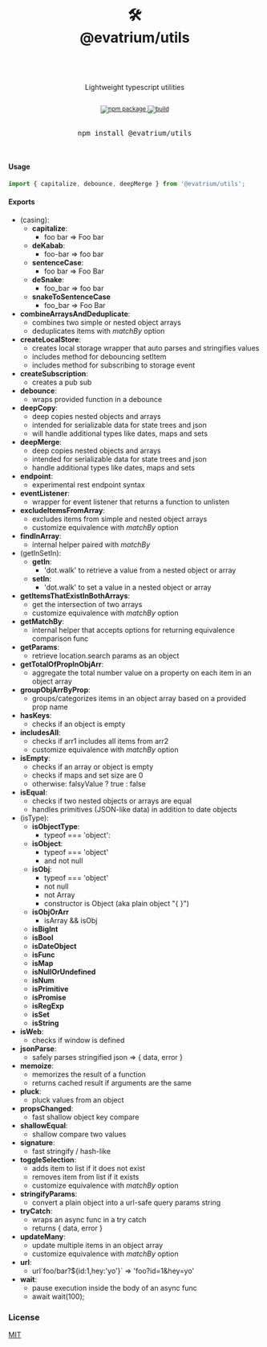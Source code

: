 <div align="center">
  <h1>
    <br/>
    <br/>
    	🛠
    <br />
    @evatrium/utils
    <br />
    <br />
  </h1>
	<br />
	Lightweight typescript utilities
  <sup>
    <br />
    <br />
    <br />
    <a href="https://www.npmjs.com/package/@evatrium/utils">
       <img src="https://img.shields.io/npm/v/@evatrium/utils.svg" alt="npm package" />
    </a>
		<a href="https://github.com/evatrium/utils/actions">
			<img src="https://github.com/evatrium/utils/actions/workflows/npm-publish.yml/badge.svg" alt="build" />
		</a>
  </sup>
  <br />
  <br />

  <pre>npm install @evatrium/utils</pre>
  <br />
</div>


#### Usage
```typescript
import { capitalize, debounce, deepMerge } from '@evatrium/utils';
```

#### Exports

- (casing):
  - **capitalize**: 
    - foo bar => Foo bar
  - **deKabab**: 
    - foo-bar => foo bar
  - **sentenceCase**:
    - foo bar => Foo Bar
  - **deSnake**: 
    - foo_bar => foo bar
  - **snakeToSentenceCase**
    - foo_bar => Foo Bar
- **combineArraysAndDeduplicate**:
  - combines two simple or nested object arrays
  - deduplicates items with *matchBy* option
- **createLocalStore**:
  - creates local storage wrapper that auto parses and stringifies values
  - includes method for debouncing setItem
  - includes method for subscribing to storage event
- **createSubscription**:
	- creates a pub sub 
- **debounce**:
  - wraps provided function in a debounce
- **deepCopy**:
	- deep copies nested objects and arrays
  - intended for serializable data for state trees and json
  - will handle additional types like dates, maps and sets
- **deepMerge**:
  - deep copies nested objects and arrays
  - intended for serializable data for state trees and json
  - handle additional types like dates, maps and sets
- **endpoint**:
	- experimental rest endpoint syntax 
- **eventListener**:
	- wrapper for event listener that returns a function to unlisten
- **excludeItemsFromArray**:
	- excludes items from simple and nested object arrays
  - customize equivalence with *matchBy* option
- **findInArray**:
  - internal helper paired with *matchBy*
- (getInSetIn):
  - **getIn**:
    - 'dot.walk' to retrieve a value from a nested object or array
  - **setIn**:
    - 'dot.walk' to set a value in a nested object or array
- **getItemsThatExistInBothArrays**:
  - get the intersection of two arrays
  - customize equivalence with *matchBy* option
- **getMatchBy**:
  - internal helper that accepts options for returning equivalence comparison func
- **getParams**:
  - retrieve location.search params as an object
- **getTotalOfPropInObjArr**:
	- aggregate the total number value on a property on each item in an object array 
- **groupObjArrByProp**:
  - groups/categorizes items in an object array based on a provided prop name
- **hasKeys**:
  - checks if an object is empty
- **includesAll**:
  - checks if arr1 includes all items from arr2
  - customize equivalence with *matchBy* option
- **isEmpty**:
	- checks if an array or object is empty
  - checks if maps and set size are 0
  - otherwise: falsyValue ? true : false
- **isEqual**:
	- checks if two nested objects or arrays are equal
  - handles primitives (JSON-like data) in addition to date objects
- (isType):
  - **isObjectType**: 
    - typeof === 'object': 
  - **isObject**: 
    - typeof === 'object'
    - and not null
  - **isObj**: 
    - typeof === 'object'
    - not null
    - not Array 
    - constructor is Object (aka plain object "{ }")
  - **isObjOrArr**
    - isArray && isObj
  - **isBigInt**
  - **isBool**
  - **isDateObject**
  - **isFunc**
  - **isMap**
  - **isNullOrUndefined**
  - **isNum**
  - **isPrimitive**
  - **isPromise**
  - **isRegExp**
  - **isSet**
  - **isString**
- **isWeb**: 
  - checks if window is defined
- **jsonParse**:
  - safely parses stringified json => { data, error }
- **memoize**:
	- memorizes the result of a function
  - returns cached result if arguments are the same 
- **pluck**:
  - pluck values from an object
- **propsChanged**:
  - fast shallow object key compare
- **shallowEqual**:
  - shallow compare two values
- **signature**:
  - fast stringify / hash-like
- **toggleSelection**:
  - adds item to list if it does not exist
  - removes item from list if it exists
  - customize equivalence with *matchBy* option
- **stringifyParams**:
  - convert a plain object into a url-safe query params string
- **tryCatch**:
	- wraps an async func in a try catch
  - returns { data, error }
- **updateMany**:
	- update multiple items in an object array
	- customize equivalence with *matchBy* option
- **url**:
  - url\`foo/bar?${id:1,hey:'yo'}` => 'foo?id=1&hey=yo'
- **wait**:
  - pause execution inside the body of an async func
  - await wait(100); 


		
### License
[MIT](https://choosealicense.com/licenses/mit/)
